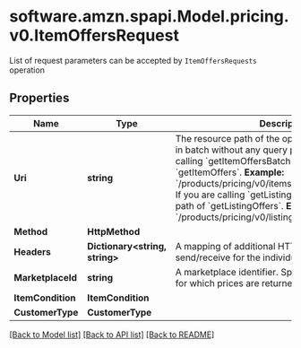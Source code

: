 # software.amzn.spapi.Model.pricing.v0.ItemOffersRequest
List of request parameters can be accepted by `ItemOffersRequests` operation

## Properties

Name | Type | Description | Notes
------------ | ------------- | ------------- | -------------
**Uri** | **string** | The resource path of the operation you are calling in batch without any query parameters.  If you are calling &#x60;getItemOffersBatch&#x60;, supply the path of &#x60;getItemOffers&#x60;.  **Example:** &#x60;/products/pricing/v0/items/B000P6Q7MY/offers&#x60;  If you are calling &#x60;getListingOffersBatch&#x60;, supply the path of &#x60;getListingOffers&#x60;.  **Example:** &#x60;/products/pricing/v0/listings/B000P6Q7MY/offers&#x60; | 
**Method** | **HttpMethod** |  | 
**Headers** | **Dictionary&lt;string, string&gt;** | A mapping of additional HTTP headers to send/receive for the individual batch request. | [optional] 
**MarketplaceId** | **string** | A marketplace identifier. Specifies the marketplace for which prices are returned. | 
**ItemCondition** | **ItemCondition** |  | 
**CustomerType** | **CustomerType** |  | [optional] 

[[Back to Model list]](../README.md#documentation-for-models) [[Back to API list]](../README.md#documentation-for-api-endpoints) [[Back to README]](../README.md)

